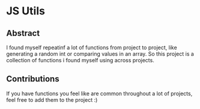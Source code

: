 # JS Utils

## Abstract
I found myself repeatinf a lot of functions from project to project, like generating a random int or comparing values in an array. So this project is a collection of functions i found myself using across projects.

## Contributions
If you have functions you feel like are common throughout a lot of projects, feel free to add them to the project :)
